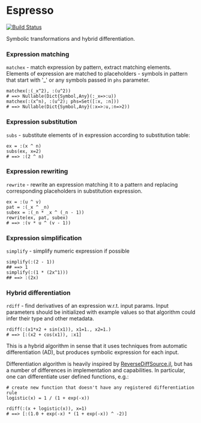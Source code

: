 # Espresso

[![Build Status](https://travis-ci.org/dfdx/Espresso.jl.svg?branch=master)](https://travis-ci.org/dfdx/Espresso.jl)

Symbolic transformations and hybrid differentiation.

### Expression matching

`matchex` - match expression by pattern, extract matching elements.
Elements of expression are matched to placeholders - symbols in pattern
that start with '_' or any symbols passed in `phs` parameter.

```
matchex(:(_x^2), :(u^2))
# ==> Nullable(Dict{Symbol,Any}(:_x=>:u))
matchex(:(x^n), :(u^2); phs=Set([:x, :n]))
# ==> Nullable(Dict{Symbol,Any}(:x=>:u,:n=>2))
```


### Expression substitution

`subs` - substitute elements of in expression according to substitution table:

```
ex = :(x ^ n)
subs(ex, x=2)
# ==> :(2 ^ n)
```

### Expression rewriting

`rewrite` - rewrite an expression matching it to a pattern and replacing
corresponding placeholders in substitution expression. 

```
ex = :(u ^ v)
pat = :(_x ^ _n)
subex = :(_n * _x ^ (_n - 1))
rewrite(ex, pat, subex)
# ==> :(v * u ^ (v - 1))
```

### Expression simplification

`simplify` - simplify numeric expression if possible

```
simplify(:(2 - 1))
## ==> 1
simplify(:(1 * (2x^1)))
## ==> :(2x)
```

### Hybrid differentiation

`rdiff` - find derivatives of an expression w.r.t. input params. Input parameters
should be initialized with example values so that algorithm could infer their type
and other metadata.

```
rdiff(:(x1*x2 + sin(x1)), x1=1., x2=1.)
# ==> [:(x2 + cos(x1)), :x1]
```

This is a hybrid algorithm in sense that it uses techniques from
automatic differentiation (AD), but produces symbolic expression for each input.

Differentiation algorithm is heavily inspired by [ReverseDiffSource.jl][1],
but has a number of differences in implementation and capabilities. In particular, 
one can differentiate user defined functions, e.g.:

```
# create new function that doesn't have any registered differentiation rule
logistic(x) = 1 / (1 + exp(-x))

rdiff(:(x + logistic(x)), x=1)
# ==> [:(1.0 + exp(-x) * (1 + exp(-x)) ^ -2)]

```


[1]: https://github.com/JuliaDiff/ReverseDiffSource.jl